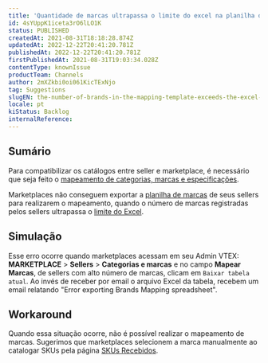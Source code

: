 ```yaml
---
title: 'Quantidade de marcas ultrapassa o limite do excel na planilha de mapeamento'
id: 4sYUppK1iceta3rO6lLO1K
status: PUBLISHED
createdAt: 2021-08-31T18:18:28.874Z
updatedAt: 2022-12-22T20:41:20.781Z
publishedAt: 2022-12-22T20:41:20.781Z
firstPublishedAt: 2021-08-31T19:03:34.028Z
contentType: knownIssue
productTeam: Channels
author: 2mXZkbi0oi061KicTExNjo
tag: Suggestions
slugEN: the-number-of-brands-in-the-mapping-template-exceeds-the-excel-maximum-limit
locale: pt
kiStatus: Backlog
internalReference: 
---
```


## Sumário

Para compatibilizar os catálogos entre seller e marketplace, é necessário que seja feito o [mapeamento de categorias, marcas e especificações](https://help.vtex.com/pt/tutorial/mapping-categories-and-brands-for-the-marketplace--tutorials_1521).

Marketplaces não conseguem exportar a [planilha de marcas](https://help.vtex.com/pt/tutorial/mapping-categories-and-brands-for-the-marketplace--tutorials_1521#mapeamento-de-marcas) de seus sellers para realizarem o mapeamento, quando o número de marcas registradas pelos sellers ultrapassa o [limite do Excel](https://support.microsoft.com/pt-br/office/especificacoes-e-limites-do-microsoft-excel-1672b34d-7043-467e-8e27-269d656771c3).

## Simulação

Esse erro ocorre quando marketplaces acessam em seu Admin VTEX: __MARKETPLACE__ > __Sellers__ > __Categorias e marcas__ e no campo __Mapear Marcas__, de sellers com alto número de marcas,  clicam em `Baixar tabela atual`. Ao invés de receber por email o arquivo Excel da tabela, recebem um email relatando "Error exporting Brands Mapping spreadsheet".

## Workaround

Quando essa situação ocorre, não é possível realizar o mapeamento de marcas. Sugerimos que marketplaces selecionem a marca manualmente ao catalogar SKUs pela página [SKUs Recebidos](https://help.vtex.com/pt/tutorial/sugerindo-e-aprovando-skus/).

